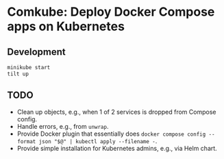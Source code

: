 # Comkube: Deploy Docker Compose apps on Kubernetes

## Development

```bash
minikube start
tilt up
```

## TODO

- Clean up objects, e.g., when 1 of 2 services is dropped from Compose config.
- Handle errors, e.g., from `unwrap`.
- Provide Docker plugin that essentially does
  `docker compose config --format json "$@" | kubectl apply --filename -`.
- Provide simple installation for Kubernetes admins, e.g., via Helm chart.
